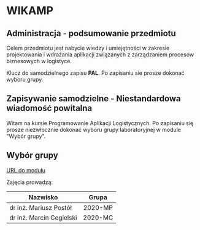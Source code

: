 # WIKAMP

## Administracja - podsumowanie przedmiotu

Celem przedmiotu jest nabycie wiedzy i umiejętności w zakresie projektowania i wdrażania aplikacji związanych z zarządzaniem procesów biznesowych w logistyce.

Klucz do samodzielnego zapisu **PAL**. Po zapisaniu sie prosze dokonać wyboru grupy.

## Zapisywanie samodzielne - Niestandardowa wiadomość powitalna

Witam na kursie Programowanie Aplikacji Logistycznych. Po zapisaniu się prosze niezwłocznie dokonać wyboru grupy laboratoryjnej w module "Wybór grupy".

## Wybór grupy

[URL do modułu](https://ftims.edu.p.lodz.pl/mod/choicegroup/view.php?id=80523)

Zajęcia prowadzą:

| Nazwisko                 |  Grupa  |
| ------------------------ | :-----: |
| dr inż. Mariusz Postół   | 2020-MP |
| dr inż. Marcin Cegielski | 2020-MC |
